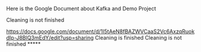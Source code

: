 Here is the Google Document about Kafka and Demo Project

Cleaning is not finished

https://docs.google.com/document/d/1I5tAeN8fBAZWVCaaS2Vc6AxzqRuokdIp-J8BlQ3mEdY/edit?usp=sharing
Cleaning is finished
Cleaning is not finished *****